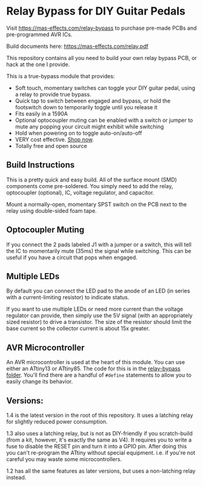 # Relay Bypass for DIY Guitar Pedals

Visit <https://mas-effects.com/relay-bypass> to purchase pre-made PCBs and pre-programmed AVR ICs.

Build documents here: <https://mas-effects.com/relay.pdf>

This repository contains all you need to build your own relay bypass PCB,
or hack at the one I provide.

This is a true-bypass module that provides:

* Soft touch, momentary switches can toggle your DIY guitar pedal, using a relay to provide true bypass.
* Quick tap to switch between engaged and bypass, or hold the footswitch down to temporarily toggle until you release it
* Fits easily in a 1590A
* Optional optocoupler muting can be enabled with a switch or jumper to mute any popping your circuit might exhibit while switching
* Hold when powering on to toggle auto-on/auto-off
* VERY cost effective. [Shop now](https://shop.mas-effects.com/collections/diy/products/relay-bypass).
* Totally free and open source

## Build Instructions

This is a pretty quick and easy build. All of the surface mount (SMD) components come pre-soldered. You simply need to add the relay, optocoupler (optional), IC, voltage regulator, and capacitor.

Mount a normally-open, momentary SPST switch on the PCB next to the relay using double-sided foam tape.

## Optocoupler Muting

If you connect the 2 pads labeled J1 with a jumper or a switch, this will tell the IC to momentarily mute (35ms) the signal while switching. This can be useful if you have a circuit that pops when engaged.

## Multiple LEDs

By default you can connect the LED pad to the anode of an LED (in series with a current-limiting resistor) to indicate status.

If you want to use multiple LEDs or need more current than the voltage regulator can provide, then simply use the 5V signal (with an appropriately sized resistor) to drive a transistor. The size of the resistor should limit the base current so the collector current is about 15x greater.

## AVR Microcontroller 

An AVR microcontroller is used at the heart of this module.  You can use either an ATtiny13 or ATtiny85.  The code for this is in the [relay-bypass folder](./relay-bypass/relay-bypass.ino).  You'll find there are a handful of `#define` statements to allow you to easily change its behavior.

## Versions:

1.4 is the latest version in the root of this repository. It uses a latching relay for slightly reduced power consumption.

1.3 also uses a latching relay, but is not as DIY-friendly if you scratch-build (from a kit, however, it's exactly the same as V4). It requires you to write a fuse to disable the RESET pin and turn it into a GPIO pin. After doing this you can't re-program the ATtiny without special equipment. i.e. if you're not careful you may waste some microcontrollers.

1.2 has all the same features as later versions, but uses a non-latching relay instead.

